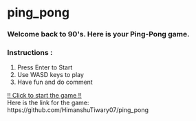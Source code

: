 # ping_pong

### Welcome back to 90's. Here is your Ping-Pong game.

### Instructions : 
1. Press Enter to Start
2. Use WASD keys to play
3. Have fun and do comment

<p>
  <a href=" https://himanshutiwary07.github.io/ping_pong/">
    !! Click to start the game !!
  </a>
  <br>
  Here is the link for the game: https://github.com/HimanshuTiwary07/ping_pong
</p>
